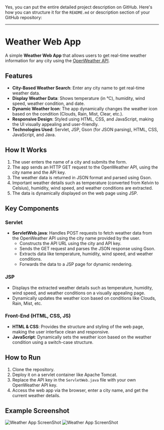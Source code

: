 Yes, you can put the entire detailed project description on GitHub. Here's how you can structure it for the `README.md` or description section of your GitHub repository:

---

# Weather Web App

A simple **Weather Web App** that allows users to get real-time weather information for any city using the [OpenWeather API](https://openweathermap.org/).

## Features
- **City-Based Weather Search**: Enter any city name to get real-time weather data.
- **Display Weather Data**: Shows temperature (in °C), humidity, wind speed, weather condition, and date.
- **Dynamic Weather Icon**: The app dynamically changes the weather icon based on the condition (Clouds, Rain, Mist, Clear, etc.).
- **Responsive Design**: Styled using HTML, CSS, and JavaScript, making the UI visually appealing and user-friendly.
- **Technologies Used**: Servlet, JSP, Gson (for JSON parsing), HTML, CSS, JavaScript, and Java.

## How It Works
1. The user enters the name of a city and submits the form.
2. The app sends an HTTP GET request to the OpenWeather API, using the city name and the API key.
3. The weather data is returned in JSON format and parsed using Gson.
4. Important weather details such as temperature (converted from Kelvin to Celsius), humidity, wind speed, and weather conditions are extracted.
5. The data is dynamically displayed on the web page using JSP.

## Key Components
### Servlet
- **ServletWeb.java**: Handles POST requests to fetch weather data from the OpenWeather API using the city name provided by the user.
    - Constructs the API URL using the city and API key.
    - Sends the GET request and parses the JSON response using Gson.
    - Extracts data like temperature, humidity, wind speed, and weather conditions.
    - Forwards the data to a JSP page for dynamic rendering.

### JSP
- Displays the extracted weather details such as temperature, humidity, wind speed, and weather conditions on a visually appealing page.
- Dynamically updates the weather icon based on conditions like Clouds, Rain, Mist, etc.

### Front-End (HTML, CSS, JS)
- **HTML & CSS**: Provides the structure and styling of the web page, making the user interface clean and responsive.
- **JavaScript**: Dynamically sets the weather icon based on the weather condition using a switch-case structure.

## How to Run
1. Clone the repository.
2. Deploy it on a servlet container like Apache Tomcat.
3. Replace the API key in the `ServletWeb.java` file with your own OpenWeather API key.
4. Access the web app via the browser, enter a city name, and get the current weather details.

## Example Screenshot
![Weather App ScreenShot](images/Screenshot (144))
![Weather App ScreenShot](images/Screenshot (145))
